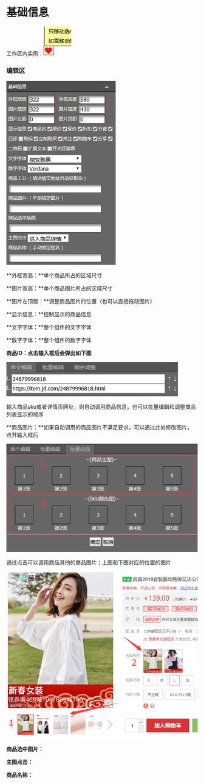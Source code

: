 # 基础信息

工作区内实例：![](/assets/i6ort.png)

### 编辑区

![](/assets/ide4trt.png)

**外框宽高：**单个商品所占的区域尺寸

**图片宽高：**单个商品图片所占的区域尺寸

**图片左顶距：**调整商品图片的位置（也可以直接拖动图片）

**显示信息：**控制显示的商品信息

**文字字体：**整个组件的文字字体

**数字字体：**整个组件的数字字体

**商品ID：点击输入框后会弹出如下图**

![](/assets/irt7d5ort.png)

输入商品sku或者详情页网址，则自动调用商品信息。也可以批量编辑和调整商品列表显示的顺序

**商品图片：**如果自动调用的商品图片不满足要求，可以通过此处修改图片，点开输入框后

![](/assets/ideh3ort.png)

通过点击可以调用商品其他的商品图片；上图和下图对应的位置的图片

![](/assets/id0rt.png)

**商品选中图片：**

**主图点击：**

**商品名称：**

